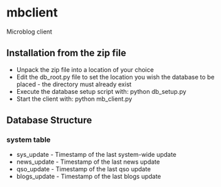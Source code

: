 # mbclient
Microblog client

## Installation from the zip file

* Unpack the zip file into a location of your choice
* Edit the db_root.py file to set the location you wish the database to be placed - the directory must already exist
* Execute the database setup script with: python db_setup.py
* Start the client with: python mb_client.py

## Database Structure

### system table

* sys_update - Timestamp of the last system-wide update
* news_update - Timestamp of the last news update
* qso_update - Timestamp of the last qso update
* blogs_update - Timestamp of the last blogs update
